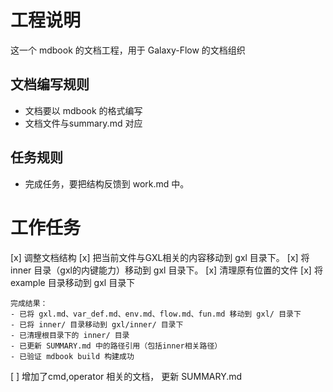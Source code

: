 # 工程说明

这一个 mdbook 的文档工程，用于 Galaxy-Flow 的文档组织

## 文档编写规则
-  文档要以 mdbook 的格式编写
-  文档文件与summary.md 对应


## 任务规则
- 完成任务，要把结构反馈到 work.md 中。

# 工作任务 

[x] 调整文档结构
    [x] 把当前文件与GXL相关的内容移动到 gxl 目录下。
    [x] 将 inner 目录（gxl的内键能力）移动到 gxl 目录下。
    [x] 清理原有位置的文件
    [x] 将 example 目录移动到 gxl 目录下
    
    完成结果：
    - 已将 gxl.md、var_def.md、env.md、flow.md、fun.md 移动到 gxl/ 目录下
    - 已将 inner/ 目录移动到 gxl/inner/ 目录下
    - 已清理根目录下的 inner/ 目录
    - 已更新 SUMMARY.md 中的路径引用（包括inner相关路径）
    - 已验证 mdbook build 构建成功
[ ] 增加了cmd,operator 相关的文档， 更新 SUMMARY.md
